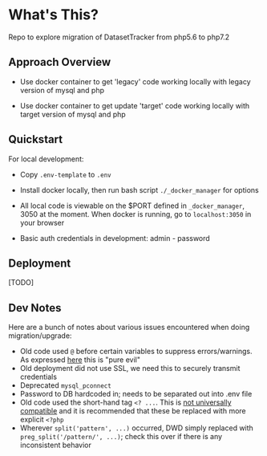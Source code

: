 # What's This?

Repo to explore migration of DatasetTracker from php5.6 to php7.2

## Approach Overview

- Use docker container to get 'legacy' code working locally with legacy version of mysql and php

- Use docker container to get update 'target' code working locally with target version of mysql and php

## Quickstart

For local development:

- Copy `.env-template` to `.env`

- Install docker locally, then run bash script `./_docker_manager` for options

- All local code is viewable on the $PORT defined in `_docker_manager`, 3050 at the moment. When docker is running, go to `localhost:3050` in your browser

- Basic auth credentials in development: admin - password

## Deployment

[TODO]

## Dev Notes

Here are a bunch of notes about various issues encountered when doing migration/upgrade:

- Old code used `@` before certain variables to suppress errors/warnings. As expressed [here](https://stackoverflow.com/a/4151431/8620332) this is "pure evil"
- Old deployment did not use SSL, we need this to securely transmit credentials
- Deprecated `mysql_pconnect`
- Password to DB hardcoded in; needs to be separated out into .env file
- Old code used the short-hand tag `<? ...`. This is [not universally compatible](https://stackoverflow.com/q/200640/8620332) and it is recommended that these be replaced with more explicit `<?php`
- Wherever `split('pattern', ...)` occurred, DWD simply replaced with `preg_split('/pattern/', ...)`; check this over if there is any inconsistent behavior
